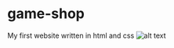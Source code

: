 # game-shop
My first website written in html and css
![alt text](https://github.com/[username]/[reponame]/blob/[branch]/mainPage.png?raw=true)
